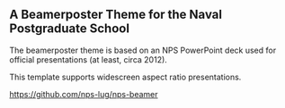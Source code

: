 A Beamerposter Theme for the Naval Postgraduate School
-----------------------------------------------------------

The beamerposter theme is based on an NPS PowerPoint deck used
for official presentations (at least, circa 2012).

This template supports widescreen aspect ratio presentations. 

https://github.com/nps-lug/nps-beamer



